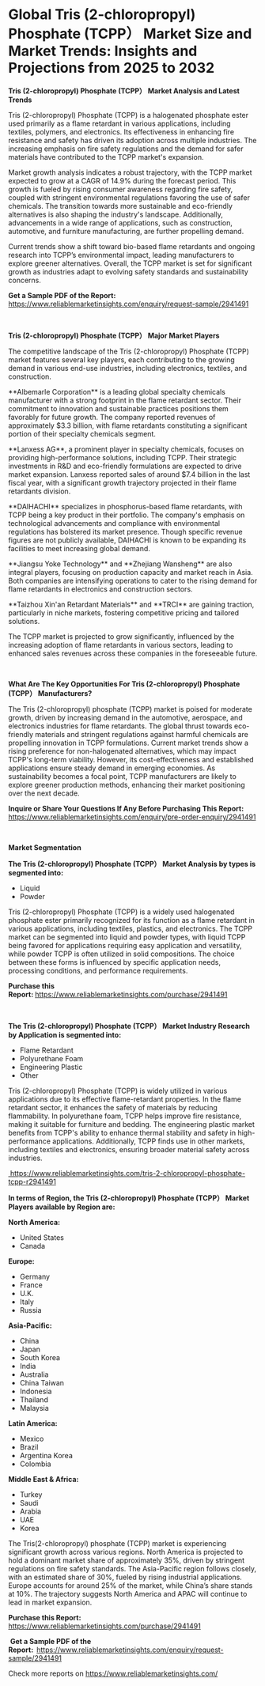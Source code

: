 <p><h1>Global Tris (2-chloropropyl) Phosphate (TCPP） Market Size and Market Trends: Insights and Projections from 2025 to 2032</h1></p><p><strong>Tris (2-chloropropyl) Phosphate (TCPP） Market Analysis and Latest Trends</strong></p>
<p><p>Tris (2-chloropropyl) Phosphate (TCPP) is a halogenated phosphate ester used primarily as a flame retardant in various applications, including textiles, polymers, and electronics. Its effectiveness in enhancing fire resistance and safety has driven its adoption across multiple industries. The increasing emphasis on fire safety regulations and the demand for safer materials have contributed to the TCPP market's expansion.</p><p>Market growth analysis indicates a robust trajectory, with the TCPP market expected to grow at a CAGR of 14.9% during the forecast period. This growth is fueled by rising consumer awareness regarding fire safety, coupled with stringent environmental regulations favoring the use of safer chemicals. The transition towards more sustainable and eco-friendly alternatives is also shaping the industry's landscape. Additionally, advancements in a wide range of applications, such as construction, automotive, and furniture manufacturing, are further propelling demand.</p><p>Current trends show a shift toward bio-based flame retardants and ongoing research into TCPP’s environmental impact, leading manufacturers to explore greener alternatives. Overall, the TCPP market is set for significant growth as industries adapt to evolving safety standards and sustainability concerns.</p></p>
<p><strong>Get a Sample PDF of the Report:&nbsp;</strong> <a href="https://www.reliablemarketinsights.com/enquiry/request-sample/2941491?utm_campaign=2563&utm_medium=2&utm_source=Github&utm_content=ia&utm_term=15032025&utm_id=tris-2-chloropropyl-phosphate-tcpp">https://www.reliablemarketinsights.com/enquiry/request-sample/2941491</a></p>
<p>&nbsp;</p>
<p><strong>Tris (2-chloropropyl) Phosphate (TCPP） Major Market Players</strong></p>
<p><p>The competitive landscape of the Tris (2-chloropropyl) Phosphate (TCPP) market features several key players, each contributing to the growing demand in various end-use industries, including electronics, textiles, and construction.</p><p>**Albemarle Corporation** is a leading global specialty chemicals manufacturer with a strong footprint in the flame retardant sector. Their commitment to innovation and sustainable practices positions them favorably for future growth. The company reported revenues of approximately $3.3 billion, with flame retardants constituting a significant portion of their specialty chemicals segment.</p><p>**Lanxess AG**, a prominent player in specialty chemicals, focuses on providing high-performance solutions, including TCPP. Their strategic investments in R&D and eco-friendly formulations are expected to drive market expansion. Lanxess reported sales of around $7.4 billion in the last fiscal year, with a significant growth trajectory projected in their flame retardants division.</p><p>**DAIHACHI** specializes in phosphorus-based flame retardants, with TCPP being a key product in their portfolio. The company's emphasis on technological advancements and compliance with environmental regulations has bolstered its market presence. Though specific revenue figures are not publicly available, DAIHACHI is known to be expanding its facilities to meet increasing global demand.</p><p>**Jiangsu Yoke Technology** and **Zhejiang Wansheng** are also integral players, focusing on production capacity and market reach in Asia. Both companies are intensifying operations to cater to the rising demand for flame retardants in electronics and construction sectors.</p><p>**Taizhou Xin'an Retardant Materials** and **TRCI** are gaining traction, particularly in niche markets, fostering competitive pricing and tailored solutions.</p><p>The TCPP market is projected to grow significantly, influenced by the increasing adoption of flame retardants in various sectors, leading to enhanced sales revenues across these companies in the foreseeable future.</p></p>
<p>&nbsp;</p>
<p><strong>What Are The Key Opportunities For Tris (2-chloropropyl) Phosphate (TCPP） Manufacturers?</strong></p>
<p><p>The Tris (2-chloropropyl) phosphate (TCPP) market is poised for moderate growth, driven by increasing demand in the automotive, aerospace, and electronics industries for flame retardants. The global thrust towards eco-friendly materials and stringent regulations against harmful chemicals are propelling innovation in TCPP formulations. Current market trends show a rising preference for non-halogenated alternatives, which may impact TCPP's long-term viability. However, its cost-effectiveness and established applications ensure steady demand in emerging economies. As sustainability becomes a focal point, TCPP manufacturers are likely to explore greener production methods, enhancing their market positioning over the next decade.</p></p>
<p><strong>Inquire or Share Your Questions If Any Before Purchasing This Report:</strong> <a href="https://www.reliablemarketinsights.com/enquiry/pre-order-enquiry/2941491?utm_campaign=2563&utm_medium=2&utm_source=Github&utm_content=ia&utm_term=15032025&utm_id=tris-2-chloropropyl-phosphate-tcpp">https://www.reliablemarketinsights.com/enquiry/pre-order-enquiry/2941491</a></p>
<p>&nbsp;</p>
<p><strong>Market Segmentation</strong></p>
<p><strong>The Tris (2-chloropropyl) Phosphate (TCPP） Market Analysis by types is segmented into:</strong></p>
<p><ul><li>Liquid</li><li>Powder</li></ul></p>
<p><p>Tris (2-chloropropyl) Phosphate (TCPP) is a widely used halogenated phosphate ester primarily recognized for its function as a flame retardant in various applications, including textiles, plastics, and electronics. The TCPP market can be segmented into liquid and powder types, with liquid TCPP being favored for applications requiring easy application and versatility, while powder TCPP is often utilized in solid compositions. The choice between these forms is influenced by specific application needs, processing conditions, and performance requirements.</p></p>
<p><strong>Purchase this Report:&nbsp;</strong><a href="https://www.reliablemarketinsights.com/purchase/2941491?utm_campaign=2563&utm_medium=2&utm_source=Github&utm_content=ia&utm_term=15032025&utm_id=tris-2-chloropropyl-phosphate-tcpp">https://www.reliablemarketinsights.com/purchase/2941491</a></p>
<p>&nbsp;</p>
<p><strong>The Tris (2-chloropropyl) Phosphate (TCPP） Market Industry Research by Application is segmented into:</strong></p>
<p><ul><li>Flame Retardant</li><li>Polyurethane Foam</li><li>Engineering Plastic</li><li>Other</li></ul></p>
<p><p>Tris (2-chloropropyl) Phosphate (TCPP) is widely utilized in various applications due to its effective flame-retardant properties. In the flame retardant sector, it enhances the safety of materials by reducing flammability. In polyurethane foam, TCPP helps improve fire resistance, making it suitable for furniture and bedding. The engineering plastic market benefits from TCPP's ability to enhance thermal stability and safety in high-performance applications. Additionally, TCPP finds use in other markets, including textiles and electronics, ensuring broader material safety across industries.</p></p>
<p><a href="https://www.reliablemarketinsights.com/tris-2-chloropropyl-phosphate-tcpp-r2941491?utm_campaign=2563&utm_medium=2&utm_source=Github&utm_content=ia&utm_term=15032025&utm_id=tris-2-chloropropyl-phosphate-tcpp">&nbsp;https://www.reliablemarketinsights.com/tris-2-chloropropyl-phosphate-tcpp-r2941491</a></p>
<p><strong>In terms of Region, the Tris (2-chloropropyl) Phosphate (TCPP） Market Players available by Region are:</strong></p>
<p>
    <p> <strong> North America: </strong>
        <ul>
            <li>United States</li>
            <li>Canada</li>
        </ul>
        </p> 
    <p> <strong> Europe: </strong>
        <ul>
            <li>Germany</li>
            <li>France</li>
            <li>U.K.</li>
            <li>Italy</li>
            <li>Russia</li>
        </ul>
        </p> 
    <p> <strong> Asia-Pacific: </strong>
        <ul>
            <li>China</li>
            <li>Japan</li>
            <li>South Korea</li>
            <li>India</li>
            <li>Australia</li>
            <li>China Taiwan</li>
            <li>Indonesia</li>
            <li>Thailand</li>
            <li>Malaysia</li>
        </ul>
        </p> 
    <p> <strong> Latin America: </strong>
        <ul>
            <li>Mexico</li>
            <li>Brazil</li>
            <li>Argentina Korea</li>
            <li>Colombia</li>
        </ul>
        </p> 
    <p> <strong> Middle East & Africa: </strong>
        <ul>
            <li>Turkey</li>
            <li>Saudi</li>
            <li>Arabia</li>
            <li>UAE</li>
            <li>Korea</li>
        </ul>
    </p>
    </p>
<p><p>The Tris(2-chloropropyl) phosphate (TCPP) market is experiencing significant growth across various regions. North America is projected to hold a dominant market share of approximately 35%, driven by stringent regulations on fire safety standards. The Asia-Pacific region follows closely, with an estimated share of 30%, fueled by rising industrial applications. Europe accounts for around 25% of the market, while China’s share stands at 10%. The trajectory suggests North America and APAC will continue to lead in market expansion.</p></p>
<p><strong>Purchase this Report: </strong><a href="https://www.reliablemarketinsights.com/purchase/2941491?utm_campaign=2563&utm_medium=2&utm_source=Github&utm_content=ia&utm_term=15032025&utm_id=tris-2-chloropropyl-phosphate-tcpp">https://www.reliablemarketinsights.com/purchase/2941491</a></p>
<p>&nbsp;<strong>Get a Sample PDF of the Report:&nbsp;&nbsp;</strong><a href="https://www.reliablemarketinsights.com/enquiry/request-sample/2941491?utm_campaign=2563&utm_medium=2&utm_source=Github&utm_content=ia&utm_term=15032025&utm_id=tris-2-chloropropyl-phosphate-tcpp">https://www.reliablemarketinsights.com/enquiry/request-sample/2941491</a></p>
<p><strong></strong></p>
<p>Check more reports on <a href="https://www.reliablemarketinsights.com/?utm_campaign=2563&utm_medium=2&utm_source=Github&utm_content=ia&utm_term=15032025&utm_id=tris-2-chloropropyl-phosphate-tcpp">https://www.reliablemarketinsights.com/</a></p>